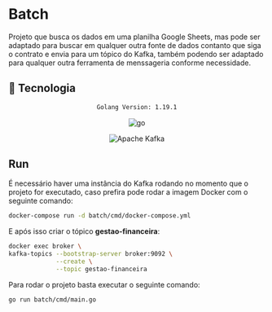 # Batch

Projeto que busca os dados em uma planilha Google Sheets, mas pode ser adaptado para buscar em qualquer outra fonte de dados contanto que siga o contrato e envia para um tópico do Kafka, também podendo ser adaptado para qualquer outra ferramenta de menssageria conforme necessidade.

## :rocket: Tecnologia

<div align="center">

```sh
Golang Version: 1.19.1
```

![go](https://img.shields.io/badge/go-007396?&logoColor=fff&style=for-the-badge&logo=go)

![Apache Kafka](https://img.shields.io/badge/Apache%20Kafka-000?style=for-the-badge&logo=apachekafka)

</div>

## Run

É necessário haver uma instância do Kafka rodando no momento que o projeto for executado, caso prefira pode rodar a imagem Docker com o seguinte comando:

```bash
docker-compose run -d batch/cmd/docker-compose.yml
```

E após isso criar o tópico **gestao-financeira**:

```bash
docker exec broker \
kafka-topics --bootstrap-server broker:9092 \
             --create \
             --topic gestao-financeira
```

Para rodar o projeto basta executar o seguinte comando:

```bash
go run batch/cmd/main.go
```